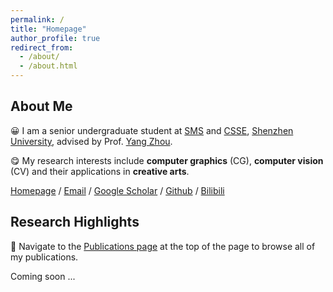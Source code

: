 ```yaml
---
permalink: /
title: "Homepage"
author_profile: true
redirect_from: 
  - /about/
  - /about.html
---
```


## About Me

😀 I am a senior undergraduate student at [SMS](https://math.szu.edu.cn/) and [CSSE](https://csse.szu.edu.cn/), [Shenzhen University](https://www.szu.edu.cn/), 
advised by Prof. [Yang Zhou](https://zhouyangvcc.github.io/). 

😋 My research interests include **computer graphics** (CG), **computer vision** (CV) and their applications in **creative arts**.

[Homepage](https://hytidel.github.io/) / [Email](hytidel333@gmail.com) / [Google Scholar]() / [Github](https://github.com/hytidel) / [Bilibili](https://space.bilibili.com/382329676)

## Research Highlights

🧐 Navigate to the [Publications page](https://hytidel.github.io//publications) at the top of the page to browse all of my publications. 

Coming soon ...


